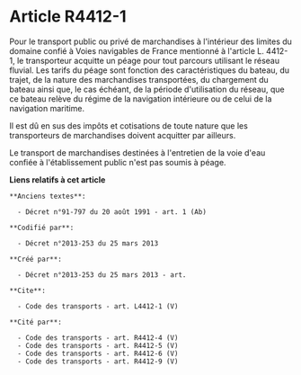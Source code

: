 # Article R4412-1

Pour le transport public ou privé de marchandises à l'intérieur des limites du domaine confié à Voies navigables de France
mentionné à l'article L. 4412-1, le transporteur acquitte un péage pour tout parcours utilisant le réseau fluvial. Les tarifs
du péage sont fonction des caractéristiques du bateau, du trajet, de la nature des marchandises transportées, du chargement
du bateau ainsi que, le cas échéant, de la période d'utilisation du réseau, que ce bateau relève du régime de la navigation
intérieure ou de celui de la navigation maritime. 

Il est dû en sus des impôts et cotisations de toute nature que les transporteurs de marchandises doivent acquitter par
ailleurs. 

Le transport de marchandises destinées à l'entretien de la voie d'eau confiée à l'établissement public n'est pas soumis à
péage.

**Liens relatifs à cet article**

	**Anciens textes**:

	  - Décret n°91-797 du 20 août 1991 - art. 1 (Ab)

	**Codifié par**:

	  - Décret n°2013-253 du 25 mars 2013

	**Créé par**:

	  - Décret n°2013-253 du 25 mars 2013 - art.

	**Cite**:

	  - Code des transports - art. L4412-1 (V)

	**Cité par**:

	  - Code des transports - art. R4412-4 (V)
	  - Code des transports - art. R4412-5 (V)
	  - Code des transports - art. R4412-6 (V)
	  - Code des transports - art. R4412-9 (V)

